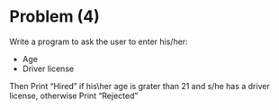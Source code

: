 # Problem (4)

Write a program to ask the user to enter his/her:

- Age
- Driver license

Then Print “Hired” if his\her age is grater than 21 and s/he
has a driver license, otherwise Print “Rejected”
